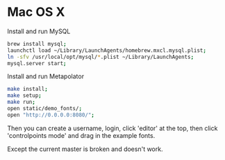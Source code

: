 Mac OS X
==========

Install and run MySQL

```sh
brew install mysql;
launchctl load ~/Library/LaunchAgents/homebrew.mxcl.mysql.plist;
ln -sfv /usr/local/opt/mysql/*.plist ~/Library/LaunchAgents;
mysql.server start;
```

Install and run Metapolator
```sh
make install;
make setup;
make run;
open static/demo_fonts/;
open "http://0.0.0.0:8080/";
```

Then you can create a username, login, click 'editor' at the top, then click 'controlpoints mode' and drag in the example fonts. 

Except the current master is broken and doesn't work. 
